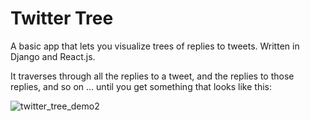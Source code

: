 # Twitter Tree

A basic app that lets you visualize trees of replies to tweets. Written in Django and React.js.

It traverses through all the replies to a tweet, and the replies to those replies, and so on ... until you get something that looks like this:

![twitter_tree_demo2](https://user-images.githubusercontent.com/25040701/115425675-d347d580-a1cd-11eb-8143-993e1fa6d6f3.gif)

